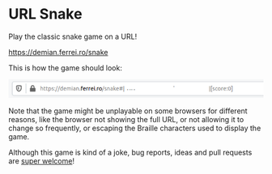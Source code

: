 # URL Snake

Play the classic snake game on a URL!

<https://demian.ferrei.ro/snake>

This is how the game should look:

![Pro level gameplay](gameplay.gif)

Note that the game might be unplayable on some browsers for different reasons, like the browser not showing the full URL, or not allowing it to change so frequently, or escaping the Braille characters used to display the game.

Although this game is kind of a joke, bug reports, ideas and pull requests are [super welcome](https://github.com/epidemian/snake/issues)!
